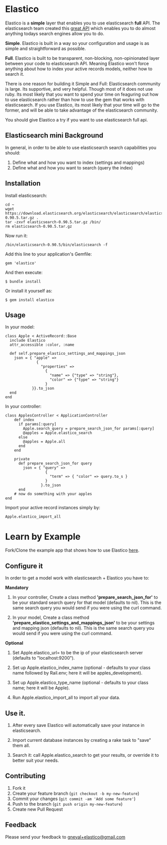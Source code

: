 # Elastico

Elastico is a __simple__ layer that enables you to use elasticsearch __full__ API. The elasticsearch team created this [great API](http://www.elasticsearch.org/guide/) which enables you to do almost anything todays search engines allow you to do. 

__Simple__. Elastico is built in a way so your configuration and usage is as simple and straightforward as possible. 

__Full__. Elastico is built to be transparent, non-blocking, non-opinionated layer between your code to elasticsearch API. Meaning Elastico won't force anything about how to index your active records models, neither how to search it.

There is one reason for building it Simple and Full:
Elasticsearch community is large. Its supportive, and very helpful. Though most of it does not use ruby. Its most likely that you want to spend your time on feaguring out how to use elasticsearch rather than how to use the gem that works with elasticsearch. If you use Elastico, its most likely that your time will go to the former, and will be able to take advantage of the elasticsearch community.

You should give Elastico a try if you want to use elasticsearch full api. 


## Elasticsearch mini Background

In general, in order to be able to use elasticsearch search capabilities you should:

1. Define what and how you want to index (settings and mappings)
2. Define what and how you want to search (query the index)

## Installation

Install elasticsearch:

    cd ~
    wget https://download.elasticsearch.org/elasticsearch/elasticsearch/elasticsearch-0.90.5.tar.gz .
    tar -zxvf elasticsearch-0.90.5.tar.gz /bin/
    rm elasticsearch-0.90.5.tar.gz

Now run it:

    /bin/elasticsearch-0.90.5/bin/elasticsearch -f

Add this line to your application's Gemfile:

    gem 'elastico'

And then execute:

    $ bundle install

Or install it yourself as:

    $ gem install elastico

## Usage

In your model:

    class Apple < ActiveRecord::Base
      include Elastico
      attr_accessible :color, :name

      def self.prepare_elastico_settings_and_mappings_json
        json = { "apple" => 
                  {
                    "properties" => 
                      {
                        "name" => {"type" => "string"},
                        "color" => {"type" => "string"}
                      }
                }}.to_json
      end    
    end


In your controller:

    class ApplesController < ApplicationController  
        def index
          if params[:query]
            Apple.search_query = prepare_search_json_for params[:query]
            @apples = Apple.elastico_search
          else
            @apples = Apple.all
          end
        end

        private
          def prepare_search_json_for query
            json = { "query" => 
                      {
                        "term" => { "color" => query.to_s }
                      }
                    }.to_json
          end
        # now do something with your apples 
    end

Import your active record instances simply by:

    Apple.elastico_import_all

Learn by Example
================
Fork/Clone the example app that shows how to use Elastico [here](https://github.com/gneyal/ElasticoExample).


Configure it
------------

In order to get a model work with elasticsearch + Elastico you have to:

__Mandatory__

1. In your controller, Create a class method __'prepare\_search\_json\_for'__ to be your standard search query for that model (defaults to nil). This is the same search query you would send if you were using the curl command.

2. In your model, Create a class method __'prepare\_elastico\_settings\_and\_mappings\_json'__ to be your settings and mapping json (defaults to nil). This is the same search query you would send if you were using the curl command.

__Optional__

1. Set Apple.elastico\_url= to be the ip of your elasticsearch server (defaults to "localhost:9200").

2. Set up Apple.elastico\_index\_name (optional - defaults to your class name followed by Rail.env; here it will be apples_development).

3. Set up Apple.elastico\_type\_name (optional - defaults to your class name; here it will be Apple).

4. Run Apple.elastico_import_all to import all your data.

Use it.
-------
1. After every save Elastico will automatically save your instance in elasticsearch.

2. Import current database instances by creating a rake task to "save" them all.

3. Search it: call Apple.elastico_search to get your results, or override it to better suit your needs.

## Contributing

1. Fork it
2. Create your feature branch (`git checkout -b my-new-feature`)
3. Commit your changes (`git commit -am 'Add some feature'`)
4. Push to the branch (`git push origin my-new-feature`)
5. Create new Pull Request

## Feedback

Please send your feedback to gneyal+elastico@gmail.com